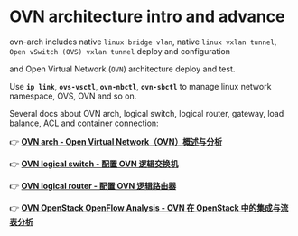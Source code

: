 # OVN architecture intro and advance

ovn-arch includes native `linux bridge vlan`, native `linux vxlan tunnel`, `Open vSwitch (OVS) vxlan tunnel` deploy and configuration

and Open Virtual Network (`OVN`) architecture deploy and test.

Use **`ip link`**, **`ovs-vsctl`**, **`ovn-nbctl`**, **`ovn-sbctl`** to manage linux network namespace, OVS, OVN and so on.


Several docs about OVN arch, logical switch, logical router, gateway, load balance, ACL and container connection:

👉 [**OVN arch - Open Virtual Network（OVN）概述与分析**](https://github.com/Alberthua-Perl/summary-scripts/blob/master/ovn-arch/docs/ovn-arch-introduce.md)

👉 [**OVN logical switch - 配置 OVN 逻辑交换机**](https://github.com/Alberthua-Perl/summary-scripts/blob/master/ovn-arch/docs/ovn-logical-switch-demo.md)

👉 [**OVN logical router - 配置 OVN 逻辑路由器**](https://github.com/Alberthua-Perl/summary-scripts/blob/master/ovn-arch/docs/ovn-logical-router-demo.md)

👉 [**OVN OpenStack OpenFlow Analysis - OVN 在 OpenStack 中的集成与流表分析**](https://github.com/Alberthua-Perl/scripts-confs/blob/master/ovn-arch/docs/ovn-openstack-openflow-analysis.md)
